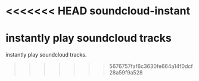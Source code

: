 <<<<<<< HEAD
soundcloud-instant
==================

instantly play soundcloud tracks
=======
instantly play soundcloud tracks.
>>>>>>> 5676757faf6c3630fe664a14f0dcf28a59f9a528
